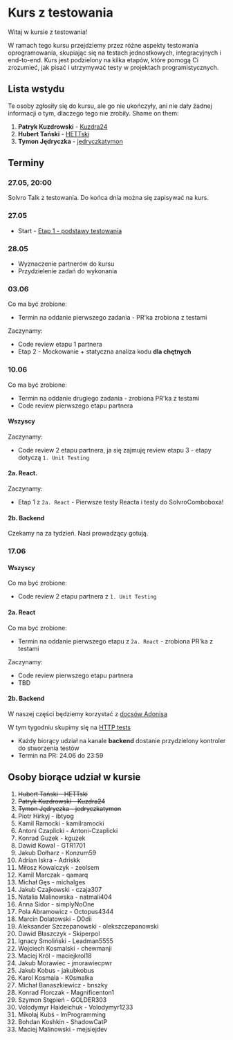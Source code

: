 # Kurs z testowania

Witaj w kursie z testowania!

W ramach tego kursu przejdziemy przez różne aspekty testowania oprogramowania, skupiając się na testach jednostkowych, integracyjnych i end-to-end. Kurs jest podzielony na kilka etapów, które pomogą Ci zrozumieć, jak pisać i utrzymywać testy w projektach programistycznych.

## Lista wstydu

Te osoby zgłosiły się do kursu, ale go nie ukończyły, ani nie dały żadnej informacji o tym, dlaczego tego nie zrobiły. Shame on them:

1. **Patryk Kuzdrowski** - [Kuzdra24](https://github.com/Kuzdra24)
1. **Hubert Tański** - [HETTski](https://github.com/HETTski)
1. **Tymon Jędryczka** - [jedryczkatymon](https://github.com/jedryczkatymon)

## Terminy

### 27.05, 20:00

Solvro Talk z testowania. Do końca dnia można się zapisywać na kurs.

### 27.05

- Start - [Etap 1 - podstawy testowania](./1.%20Unit%20testing/1.%20Basics/README.md)

### 28.05

- Wyznaczenie partnerów do kursu
- Przydzielenie zadań do wykonania

### 03.06

Co ma być zrobione:

- Termin na oddanie pierwszego zadania - PR'ka zrobiona z testami

Zaczynamy:

- Code review etapu 1 partnera
- Etap 2 - Mockowanie + statyczna analiza kodu **dla chętnych**

### 10.06

Co ma być zrobione:

- Termin na oddanie drugiego zadania - zrobiona PR'ka z testami
- Code review pierwszego etapu partnera

#### Wszyscy

Zaczynamy:

- Code review 2 etapu partnera, ja się zajmuję review etapu 3 - etapy dotyczą `1. Unit Testing`

#### 2a. React.

Zaczynamy:

- Etap 1 z `2a. React` - Pierwsze testy Reacta i testy do SolvroComboboxa!

#### 2b. Backend

Czekamy na za tydzień. Nasi prowadzący gotują.

### 17.06

#### Wszyscy

Co ma być zrobione:

- Code review 2 etapu partnera z `1. Unit Testing`

#### 2a. React

Co ma być zrobione:

- Termin na oddanie pierwszego etapu z `2a. React` - zrobiona PR'ka z testami

Zaczynamy:

- Code review pierwszego etapu partnera
- TBD

#### 2b. Backend

W naszej części będziemy korzystać z [docsów Adonisa](https://docs.adonisjs.com/guides/testing/introduction)

W tym tygodniu skupimy się na [HTTP tests](https://docs.adonisjs.com/guides/testing/http-tests)

- Każdy biorący udział na kanale <b>backend</b> dostanie przydzielony kontroler do stworzenia testów
- Termin na PR: 24.06 do 23:59

## Osoby biorące udział w kursie

1. ~~Hubert Tański - HETTski~~
1. ~~Patryk Kuzdrowski - Kuzdra24~~
1. ~~Tymon Jędryczka - jedryczkatymon~~
1. Piotr Hirkyj - ibtyog
1. Kamil Ramocki - kamilramocki
1. Antoni Czaplicki - Antoni-Czaplicki
1. Konrad Guzek - kguzek
1. Dawid Kowal - GTR1701
1. Jakub Dołharz - Konzum59
1. Adrian Iskra - Adriskk
1. Miłosz Kowalczyk - zeolsem
1. Kamil Marczak - qamarq
1. Michał Gęs - michalges
1. Jakub Czajkowski - czaja307
1. Natalia Malinowska - natmali404
1. Anna Sidor - simplyNoOne
1. Pola Abramowicz - Octopus4344
1. Marcin Dolatowski - D0dii
1. Aleksander Szczepanowski - olekszczepanowski
1. Dawid Błaszczyk - Skiperpol
1. Ignacy Smoliński - Leadman5555
1. Wojciech Kosmalski - chewmanji
1. Maciej Król - maciejkrol18
1. Jakub Morawiec - jmorawiecpwr
1. Jakub Kobus - jakubkobus
1. Karol Kosmala - K0smalka
1. Michał Banaszkiewicz - bnszky
1. Konrad Florczak - Magnificenton1
1. Szymon Stępień - GOLDER303
1. Volodymyr Haideichuk - Volodymyr1233
1. Mikołaj Kubś - lmProgramming
1. Bohdan Koshkin - ShadowCatP
1. Maciej Malinowski - mejsiejdev
